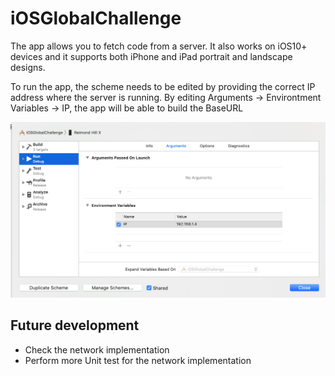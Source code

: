 # iOSGlobalChallenge

The app allows you to fetch code from a server. It also works on iOS10+ devices and it supports both iPhone and iPad portrait and landscape designs.

To run the app, the scheme needs to be edited by providing the correct IP address where the server is running. By editing  Arguments -> Environtment Variables -> IP, the app will be able to build the BaseURL

![Alt text](UIResources/Screenshots/sc1.png?raw=true)


## Future development
* Check the network implementation
* Perform more Unit test for the network implementation
